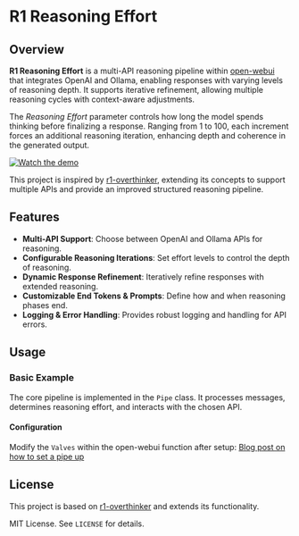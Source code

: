 # R1 Reasoning Effort

## Overview
**R1 Reasoning Effort** is a multi-API reasoning pipeline within [open-webui](https://github.com/open-webui/open-webui) that integrates OpenAI and Ollama, enabling responses with varying levels of reasoning depth. It supports iterative refinement, allowing multiple reasoning cycles with context-aware adjustments.

The *Reasoning Effort* parameter controls how long the model spends thinking before finalizing a response. Ranging from 1 to 100, each increment forces an additional reasoning iteration, enhancing depth and coherence in the generated output.

[![Watch the demo](https://img.youtube.com/vi/9-w2yMoxQBM/0.jpg)](https://youtu.be/9-w2yMoxQBM)

This project is inspired by [r1-overthinker](https://github.com/qunash/r1-overthinker), extending its concepts to support multiple APIs and provide an improved structured reasoning pipeline.

## Features
- **Multi-API Support**: Choose between OpenAI and Ollama APIs for reasoning.
- **Configurable Reasoning Iterations**: Set effort levels to control the depth of reasoning.
- **Dynamic Response Refinement**: Iteratively refine responses with extended reasoning.
- **Customizable End Tokens & Prompts**: Define how and when reasoning phases end.
- **Logging & Error Handling**: Provides robust logging and handling for API errors.

## Usage
### Basic Example
The core pipeline is implemented in the `Pipe` class. It processes messages, determines reasoning effort, and interacts with the chosen API.

#### Configuration
Modify the `Valves` within the open-webui function after setup:
[Blog post on how to set a pipe up](https://o1-at-home.hashnode.dev/run-o1-at-home-privately-think-respond-pipe-tutorial-with-open-webui-ollama)


## License
This project is based on [r1-overthinker](https://github.com/qunash/r1-overthinker) and extends its functionality.

MIT License. See `LICENSE` for details.

